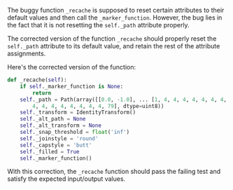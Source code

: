 The buggy function `_recache` is supposed to reset certain attributes to their default values and then call the `_marker_function`. However, the bug lies in the fact that it is not resetting the `self._path` attribute properly.

The corrected version of the function `_recache` should properly reset the `self._path` attribute to its default value, and retain the rest of the attribute assignments.

Here's the corrected version of the function:

```python
def _recache(self):
    if self._marker_function is None:
        return
    self._path = Path(array([[0.0, -1.0], ... [1, 4, 4, 4, 4, 4, 4, 4, 4, 4, 4, 4, 4, 4, 4, 4, 4,
        4, 4, 4, 4, 4, 4, 4, 4, 79], dtype=uint8))
    self._transform = IdentityTransform()
    self._alt_path = None
    self._alt_transform = None
    self._snap_threshold = float('inf')
    self._joinstyle = 'round'
    self._capstyle = 'butt'
    self._filled = True
    self._marker_function()
```

With this correction, the `_recache` function should pass the failing test and satisfy the expected input/output values.